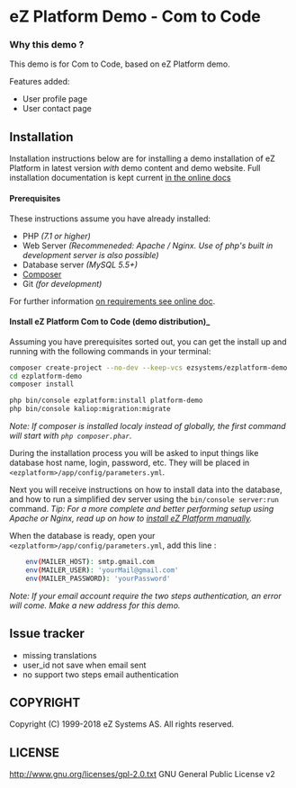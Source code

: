 # eZ Platform Demo - Com to Code

### Why this demo ?
This demo is for Com to Code, based on eZ Platform demo.

Features added:
- User profile page
- User contact page

## Installation

Installation instructions below are for installing a demo installation of eZ Platform in latest version _with_ demo content and demo website.
Full installation documentation is kept current [in the online docs](https://doc.ezplatform.com/en/latest/getting_started/install_using_composer/)
#### Prerequisites

These instructions assume you have already installed:
- PHP _(7.1 or higher)_
- Web Server _(Recommeneded: Apache / Nginx. Use of php's built in development server is also possible)_
- Database server _(MySQL 5.5+)_
- [Composer](https://doc.ezplatform.com/en/latest/getting_started/about_composer/)
- Git _(for development)_

For further information [on requirements see online doc](https://doc.ezplatform.com/en/latest/getting_started/requirements_and_system_configuration/).


#### Install eZ Platform Com to Code (demo distribution)_

Assuming you have prerequisites sorted out, you can get the install up and running with the following commands in your terminal:

``` bash
composer create-project --no-dev --keep-vcs ezsystems/ezplatform-demo
cd ezplatform-demo
composer install

php bin/console ezplatform:install platform-demo
php bin/console kaliop:migration:migrate
```

_Note: If  composer is installed localy instead of globally, the first command will start with `php composer.phar`._

During the installation process you will be asked to input things like database host name, login, password, etc.
They will be placed in `<ezplatform>/app/config/parameters.yml`.

Next you will receive instructions on how to install data into the database, and how to run a simplified dev server using the `bin/console server:run` command.
_Tip: For a more complete and better performing setup using Apache or Nginx, read up on how to [install eZ Platform manually](https://doc.ezplatform.com/en/latest/getting_started/install_manually/)._

When the database is ready, open your `<ezplatform>/app/config/parameters.yml`, add this line :
``` bash
    env(MAILER_HOST): smtp.gmail.com
    env(MAILER_USER): 'yourMail@gmail.com'
    env(MAILER_PASSWORD): 'yourPassword'
```
_Note: If your email account require the two steps authentication, an error will come._
_Make a new address for this demo._

## Issue tracker
- missing translations
- user_id not save when email sent
- no support two steps email authentication


## COPYRIGHT
Copyright (C) 1999-2018 eZ Systems AS. All rights reserved.

## LICENSE
http://www.gnu.org/licenses/gpl-2.0.txt GNU General Public License v2
